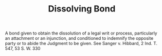 ---
title: Dissolving Bond
letter: D
permalink: "/definitions/bld-dissolving-bond.html"
body: A bond given to obtain the dissolution of a legal writ or process, particularly
  an attachment or an injunction, and conditioned to indemnify the opposite party
  or to abide the Judgment to be given. See Sanger v. Hibbard, 2 Ind. T. 547, 53 S.
  W. 330
published_at: '2018-07-07'
source: Black's Law Dictionary 2nd Ed (1910)
layout: post
---